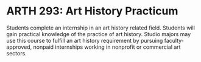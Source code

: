 # ARTH 293: Art History Practicum

Students complete an internship in an art history related field. Students will gain practical knowledge of the practice of art history. Studio majors may use this course to fulfill an art history requirement by pursuing faculty-approved, nonpaid internships working in nonprofit or commercial art sectors.